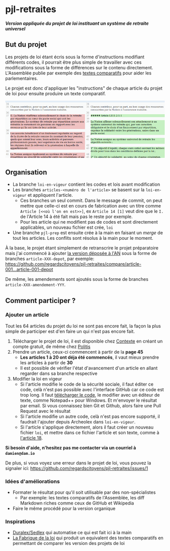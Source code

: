 # pjl-retraites
***Version appliquée du projet de loi instituant un système de retraite universel***

## But du projet

Les projets de loi étant écris sous la forme d'instructions modifiant différents codes, il pourrait être plus simple de travailler avec ces modifications sous la forme de différences sur le contenu directement. L'Assemblée publie par exemple des [textes comparatifs](http://www.assemblee-nationale.fr/15/ta-pdf/0911-p.pdf#page=3) pour aider les parlementaires.

Le projet est donc d'appliquer les "instructions" de chaque article du projet de loi pour ensuite produire un texte comparatif.

![exemple avec l'article 1er](diff_article1.png?raw=true)

## Organisation

- La branche `loi-en-vigeur` contient les codes et lois avant modification
- Les branches `articles-<numéro de l'article>` se basent sur la `loi-en-vigeur` et appliquent l'article.
    * Ces branches un seul commit. Dans le message de commit, on peut mettre que celle-ci est en cours de fabrication avec un titre comme `Article [<<où l'on en est>>]`, ex `Article 14 [1]` veut dire que le `I.` de l'Article 14 à été fait mais pas le reste por exemple.
    * Pour les article qui ne modifient pas de codes et sont directement applicables, un nouveau fichier est crée, `loi`
- Une branche `pjl-prep` est ensuite crée à la main en faisant un *merge* de tout les articles. Les conflits sont résolus à la main pour le moment.

À la base, le projet étant simplement de retranscrire le projet préparatoire mais j'ai commencé à ajouter [la version déposée à l'AN](http://www.assemblee-nationale.fr/15/projets/pl2623.asp) sous la forme de branches `article-XXX-depot`, par exemple: https://github.com/regardscitoyens/pjl-retraites/compare/article-001...article-001-depot

De même, les amendements sont ajoutés sous la forme de branches `article-XXX-amendement-YYY`.

## Comment participer ?

### Ajouter un article

Tout les 64 articles du projet du loi ne sont pas encore fait, la façon la plus simple de participer est d'en faire un qui n'est pas encore fait.

 1. Télécharger le projet de loi, il est disponible chez [Contexte](https://www.contexte.com/article/pouvoirs/document-les-projets-de-loi-de-reforme-des-retraites_109875.html) en créant un compte gratuit, de même chez [Politis](https://www.politis.fr/articles/2020/01/documents-les-textes-de-la-reforme-des-retraites-a-telecharger-41246/)
 2. Prendre un article, ceux-ci commencent à partir de la **page 45**
     * **Les articles 1 à 20 ont déja été commencés**, il vaut mieux prendre les articles à partir de **30**
     * Il est possible de vérifier l'état d'avancement d'un article en allant regarder dans sa branche respective
3. Modifier la loi en vigeur
    * Si l'article modifie le code de la sécurité sociale, il faut éditer ce code, celà n'est pas possible avec l'interface GitHub car ce code est trop long. Il faut [télécharger le code](https://archeo-lex.fr/codes/code_de_la_s%C3%A9curit%C3%A9_sociale/2019-08-14/brut), le modifier avec un éditeur de texte, comme Notepad++ pour Windows. Et m'envoyer le résultat par email. Si vous connaissez bien Git et Github, alors faire une Pull Request avec le résultat 
    * Si l'article modifie un autre code, celà n'est pas encore supporté, il faudrait l'ajouter depuis Archeolex dans `loi-en-vigeur`.
    * Si l'article s'applique directement, alors il faut créer un nouveau fichier `loi`, et mettre dans ce fichier l'article et son texte, comme à [l'article 18](https://github.com/regardscitoyens/pjl-retraites/compare/loi-en-vigeur...article-018).

**Si besoin d'aide, n'hesitez pas me contacter via un courriel à `damien@dam.io`**

De plus, si vous voyez une erreur dans le projet de loi, vous pouvez la signaler ici: https://github.com/regardscitoyens/pjl-retraites/issues/1

### Idées d'améliorations

- Formater le résultat pour qu'il soit utilisable par des non-spécialistes 
	- Par exemple: les textes comparatifs de l'Assemblée, les diff Markdown riches comme ceux de GitHub et Wikipedia
- Faire le même procédé pour la version organique

### Inspirations

- [Duralex/Sedlex](https://github.com/Legilibre/SedLex) qui automatise ce qui est fait ici à la main
- [La Fabrique de la loi](http://lafabriquedelaloi.fr/) qui produit un equivalent des textes comparatifs en permettant de comparer les version des projets de loi